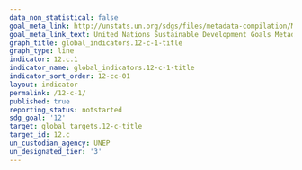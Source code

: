```yaml
---
data_non_statistical: false
goal_meta_link: http://unstats.un.org/sdgs/files/metadata-compilation/Metadata-Goal-12.pdf
goal_meta_link_text: United Nations Sustainable Development Goals Metadata (pdf 782kB)
graph_title: global_indicators.12-c-1-title
graph_type: line
indicator: 12.c.1
indicator_name: global_indicators.12-c-1-title
indicator_sort_order: 12-cc-01
layout: indicator
permalink: /12-c-1/
published: true
reporting_status: notstarted
sdg_goal: '12'
target: global_targets.12-c-title
target_id: 12.c
un_custodian_agency: UNEP
un_designated_tier: '3'
---
```

